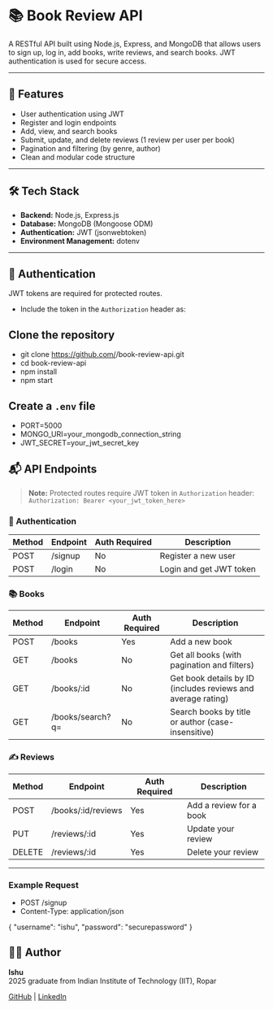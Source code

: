 # 📚 Book Review API

A RESTful API built using Node.js, Express, and MongoDB that allows users to sign up, log in, add books, write reviews, and search books. JWT authentication is used for secure access.

---

## 🚀 Features

- User authentication using JWT
- Register and login endpoints
- Add, view, and search books
- Submit, update, and delete reviews (1 review per user per book)
- Pagination and filtering (by genre, author)
- Clean and modular code structure

---

## 🛠️ Tech Stack

- **Backend:** Node.js, Express.js
- **Database:** MongoDB (Mongoose ODM)
- **Authentication:** JWT (jsonwebtoken)
- **Environment Management:** dotenv

---

## 🔐 Authentication

JWT tokens are required for protected routes.

- Include the token in the `Authorization` header as:

## Clone the repository
- git clone https://github.com/<your-username>/book-review-api.git
- cd book-review-api
- npm install
- npm start

##  Create a `.env` file
- PORT=5000
- MONGO_URI=your_mongodb_connection_string
- JWT_SECRET=your_jwt_secret_key

## 📬 API Endpoints

> **Note:** Protected routes require JWT token in `Authorization` header:  
> `Authorization: Bearer <your_jwt_token_here>`

### 🔐 Authentication

| Method | Endpoint | Auth Required | Description               |
|--------|----------|---------------|---------------------------|
| POST   | /signup  | No            | Register a new user       |
| POST   | /login   | No            | Login and get JWT token   |

### 📚 Books

| Method | Endpoint         | Auth Required | Description                                |
|--------|------------------|---------------|--------------------------------------------|
| POST   | /books           | Yes           | Add a new book                            |
| GET    | /books           | No            | Get all books (with pagination and filters) |
| GET    | /books/:id       | No            | Get book details by ID (includes reviews and average rating) |
| GET    | /books/search?q= | No            | Search books by title or author (case-insensitive) |

### ✍️ Reviews

| Method | Endpoint            | Auth Required | Description                   |
|--------|---------------------|---------------|-------------------------------|
| POST   | /books/:id/reviews  | Yes           | Add a review for a book       |
| PUT    | /reviews/:id        | Yes           | Update your review            |
| DELETE | /reviews/:id        | Yes           | Delete your review            |

---

### Example Request

- POST /signup
- Content-Type: application/json

{
  "username": "ishu",
  "password": "securepassword"
}

## 🧑‍💻 Author

**Ishu**  
2025 graduate from Indian Institute of Technology (IIT), Ropar  

[GitHub](https://github.com/ydvishu) | [LinkedIn](https://www.linkedin.com/in/ishu-yadav-b43892223/)
